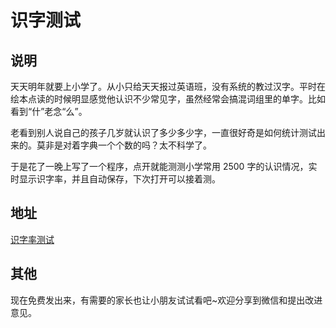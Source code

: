 # 识字测试

## 说明

天天明年就要上小学了。从小只给天天报过英语班，没有系统的教过汉字。平时在绘本点读的时候明显感觉他认识不少常见字，虽然经常会搞混词组里的单字。比如看到“什”老念“么”。

老看到别人说自己的孩子几岁就认识了多少多少字，一直很好奇是如何统计测试出来的。莫非是对着字典一个个数的吗？太不科学了。

于是花了一晚上写了一个程序，点开就能测测小学常用 2500 字的认识情况，实时显示识字率，并且自动保存，下次打开可以接着测。

## 地址

[识字率测试](http://www.codingyang.com/tools/#/word/)

## 其他

现在免费发出来，有需要的家长也让小朋友试试看吧~欢迎分享到微信和提出改进意见。
